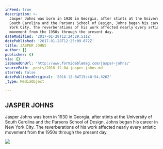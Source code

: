 ```yaml
---
inFeed: true
description: >-
  Jasper Johns was born in 1930 in Georgia, after stints at the University of
  South Carolina and the Parsons School of Design, Johns began his career in New
  York City. The reverberations of his work affected nearly every artistic
  movement from the 1950s through the present day.
dateModified: '2017-01-28T12:24:29.511Z'
datePublished: '2017-01-28T12:25:09.872Z'
title: JASPER JOHNS
author: []
publisher: {}
via: {}
isBasedOnUrl: 'http://www.formidablemag.com/jasper-johns/'
sourcePath: _posts/2016-12-04-jasper-johns.md
starred: false
datePublishedOriginal: '2016-12-04T15:40:54.826Z'
_type: MediaObject

---
```

<article style=""><h1>JASPER JOHNS</h1><p>Jasper Johns was born in 1930 in Georgia, after stints at the University of South Carolina and the Parsons School of Design, Johns began his career in New York City. The reverberations of his work affected nearly every artistic movement from the 1950s through the present day.</p><img src="http://www.formidablemag.com/wp-content/uploads/2015/11/device-circle-1959-oil-on-canvas.jpg" /></article>